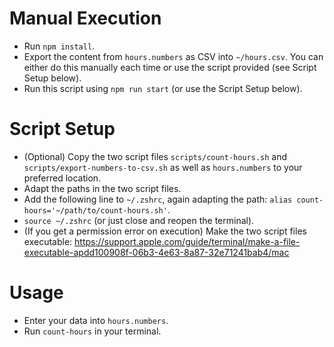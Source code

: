 # Manual Execution

- Run `npm install`.
- Export the content from `hours.numbers` as CSV into `~/hours.csv`. You can either do this manually each time or use the script provided (see Script Setup below).
- Run this script using `npm run start` (or use the Script Setup below).

# Script Setup

- (Optional) Copy the two script files `scripts/count-hours.sh` and `scripts/export-numbers-to-csv.sh` as well as `hours.numbers` to your preferred location.
- Adapt the paths in the two script files.
- Add the following line to `~/.zshrc`, again adapting the path:
  `alias count-hours='~/path/to/count-hours.sh'`.
- `source ~/.zshrc` (or just close and reopen the terminal).
- (If you get a permission error on execution) Make the two script files executable: https://support.apple.com/guide/terminal/make-a-file-executable-apdd100908f-06b3-4e63-8a87-32e71241bab4/mac

# Usage

- Enter your data into `hours.numbers`.
- Run `count-hours` in your terminal.
